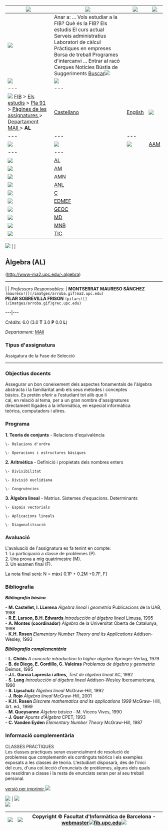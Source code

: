 [![](/imatges/logoupc.gif)](index.md) | [![](/imatges-verdblau/logofib.gif)](ca.md) | ![](/imatges/pixel.gif) | ![](/imatges/pixel.gif)  
---|---|---|---  
[![](/imatges-verdblau/raco.gif)](index.md) |  Anar a:  ... Vols estudiar a la FIB? Què és la FIB? Els estudis El curs actual Serveis administratius Laboratori de càlcul Pràctiques en empreses Borsa de treball Programes d'intercanvi ... Entrar al racó Cerques Notícies Bústia de Suggeriments  [Buscar](document.forms\[0\].submit\(\).md)![](/imatges/pixel.gif)  
![](/imatges-verdblau/ombralogo.gif) | ![](/imatges/pixel.gif)  
---|---  
![](/imatges/pixel.gif) [FIB](ca.md) > [Els estudis](ca/Estudis.md) > [Pla 91](ca/Estudis/pla91.md) > [ Pàgines de les assignatures ](ca/Estudis/pla91/assignatures/index.html.md) > [ Departament MAII ](ca/Estudis/pla91/assignatures/DepMAII.html.md) > **AL** | [Castellano](es.md) | [English](en.md)| ![](/imatges/pixel.gif)  
---|---|---  
![](/imatges/pixel.gif) |  ![](/imatges/pixel.gif) | ![](/imatges/pixel.gif)| [AAM](ca/Estudis/pla91/assignatures/AAM.html.md)  
---|---  
![](/imatges/pixel.gif)| [AL](ca/Estudis/pla91/assignatures/AL.html.md)  
![](/imatges/pixel.gif)| [AM](ca/Estudis/pla91/assignatures/AM.html.md)  
![](/imatges/pixel.gif)| [AMN](ca/Estudis/pla91/assignatures/AMN.html.md)  
![](/imatges/pixel.gif)| [ANL](ca/Estudis/pla91/assignatures/ANL.html.md)  
![](/imatges/pixel.gif)| [C](ca/Estudis/pla91/assignatures/C.html.md)  
![](/imatges/pixel.gif)| [EDMEF](ca/Estudis/pla91/assignatures/EDMEF.html.md)  
![](/imatges/pixel.gif)| [GEOC](ca/Estudis/pla91/assignatures/GEOC.html.md)  
![](/imatges/pixel.gif)| [MD](ca/Estudis/pla91/assignatures/MD.html.md)  
![](/imatges/pixel.gif)| [MNB](ca/Estudis/pla91/assignatures/MNB.html.md)  
![](/imatges/pixel.gif)| [TIC](ca/Estudis/pla91/assignatures/TIC.html.md)  
  
  
![](/imatges/pixel.gif) |  |    

## Àlgebra (AL)

(http://www-ma2.upc.edu/~algebra)

* * *

  
|  | _Professors Responsables:_ |  **MONTSERRAT MAURESO SÁNCHEZ** `(maureso![](/imatges/arroba.gif)ma2.upc.edu)`  
**PILAR SOBREVILLA FRISON** `(pilars![](/imatges/arroba.gif)grec.upc.edu)`  
  
---|---  
  
_Crèdits:_ 6.0 (3.0 **T** 3.0 **P** 0.0 **L**)  
  
  
_Departament:_ [MAII](index.md "Matematica Aplicada II")  
  
### Tipus d'assignatura

Assigatura de la Fase de Selecció  

* * *

### Objectius docents

Assegurar un bon coneixement dels aspectes fonamentals de l'àlgebra  
abstracta i la familiaritat amb els seus mètodes i conceptes  
bàsics. Es pretén oferir a l'estudiant tot allò que li  
cal, en relació al tema, per a un gran nombre d'assignatures  
directament lligades a la informàtica, en especial informàtica  
teòrica, computadors i altres.

### Programa

**1\. Teoria de conjunts**     \- Relacions d'equivalència

  
    \- Relacions d'ordre
  
    \- Operacions i estructures bàsiques
  
    
**2\. Aritmètica**     \- Definició i propietats dels nombres enters

  
    \- Divisibilitat
  
    \- Divisió euclidiana
  
    \- Congruències
  
    
**3\. Àlgebra lineal**     \- Matrius. Sistemes d'equacions. Determinants

  
    \- Espais vectorials
  
    \- Aplicacions lineals
  
    \- Diagonalització
  
    

### Avaluació

L'avaluació de l'assignatura es fa tenint en compte:  
1\. La participació a classe de problemes (P).  
2\. Una prova a mig quatrimestre (M).  
3\. Un examen final (F).  
  
La nota final serà: N = màx{ 0.1P + 0.2M +0.7F, F}

### Bibliografia

**_Bibliografia bàsica_**

\- **M. Castellet, I. LLerena** _Álgebra lineal i geometria_ Publicacions de
la UAB, 1988  
\- **R.E. Larson, B.H. Edwards** _Introducción al àlgebra lineal_ Limusa, 1995  
\- **A. Montes (coordinador)** _Àlgebra_ de la Universitat Oberta de
Catalunya, 1998  
\- **K.H. Rosen** _Elementary Number Theory and its Applications_ Addison-
Wesley, 1993  

**_Bibliografia complementària_**

\- **L. Childs** _A concrete introduction to higher algebra_ Springer-Verlag,
1979  
\- **B. de Diego, E. Gordillo, G. Valeiras** _Problemas de álgebra y
geometria_ Deimos, 1995  
\- **J.L. Garcia Lapresta i altres,** _Test de álgebra lineal_ AC, 1992  
\- **S. Lang** _Introducción al álgebra lineal_ Addison-Wesley Iberoamericana,
1990  
\- **S. Lipschutz** _Álgebra lineal_ McGraw-Hill, 1992  
\- **J. Rojo** _Álgebra lineal_ McGraw-Hill, 2001  
\- **K.H. Rosen** _Discrete mathematics and its applications 1999_ McGraw-
Hill, 4rt. ed., 1999  
\- **M. Queysanne** _Álgebra básica_ \- M. Vicens Vives, 1990  
\- **J. Quer** _Apunts d'Àlgebra_ CPET, 1993  
\- **C. Vanden Eyden** _Elementary Number Theory_ McGraw-Hill, 1987  

### Informació complementària

CLASSES PRÀCTIQUES  
Les classes pràctiques seran essencialment de resolució de  
problemes que complementin els continguts teòrics i els exemples  
exposats a les classes de teoria. L'estudiant disposarà, des de l'inici  
del curs, d'una col.lecció d'enunciats de problemes, alguns dels quals  
es resoldran a classe i la resta de enunciats seran per al seu treball  
personal.  
  
  
  

[versió per imprimir ![](/imatges-verdblau/printer.gif)](imprimir\(\).md)

  
![](/imatges-verdblau/cantonada1.gif) | ![](/imatges/pixel.gif)  
![](/imatges-verdblau/cantonada2.gif)  
  
![](/imatges/pixel.gif) | ![](/imatges-verdblau/cantonada.gif) |  Copyright © Facultat d'Informàtica de Barcelona - [webmaster![](/imatges/arroba.gif)fib.upc.edu](mail.md)![](/imatges/pixel.gif)  
---|---|---

